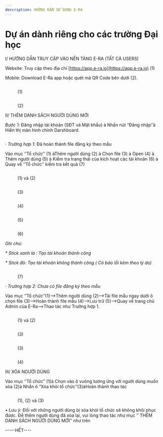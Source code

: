 ```yaml
---
description: HƯỚNG DẪN SỬ DỤNG E-RA
---
```


# Dự án dành riêng cho các trường Đại học

I/ HƯỚNG DẪN TRUY CẬP VÀO NỀN TẢNG E-RA (TẤT CẢ USERS)

Website: Truy cập theo địa chỉ [https://app.e-ra.io](https://app.e-ra.io) (1)

Mobile: Download E-Ra app hoặc quét mã QR Code bên dưới (2).

<figure><img src=".gitbook/assets/Picture1 (1).png" alt=""><figcaption><p>(1)</p></figcaption></figure>

<figure><img src=".gitbook/assets/Picture2 (1).png" alt=""><figcaption><p>(2)</p></figcaption></figure>

II/ THÊM DANH SÁCH NGƯỜI DÙNG MỚI

_Bước 1_: Đăng nhập tài khoản (SĐT và Mật khẩu) à Nhấn nút “Đăng nhập’’à Hiển thị màn hình chính Darshboard.

<figure><img src=".gitbook/assets/Picture3 (1).png" alt=""><figcaption></figcaption></figure>

·         _Trường hợp 1_: Đã hoàn thành file đăng ký theo mẫu

Vào mục ‘’Tổ chức’’ (1) àThêm người dùng (2) à Chọn file (3) à Open (4) à Thêm người dùng (5) à Kiểm tra trạng thái của kích hoạt các tài khoản (6) à Quay về ‘’Tổ chức’’ kiểm tra kết quả (7)

<figure><img src=".gitbook/assets/Picture4 (1).png" alt=""><figcaption><p>(1) và (2)</p></figcaption></figure>

<figure><img src=".gitbook/assets/Picture6 (1).png" alt=""><figcaption><p>(3)</p></figcaption></figure>

<figure><img src=".gitbook/assets/Picture7 (1).png" alt=""><figcaption><p>(4)</p></figcaption></figure>

<figure><img src=".gitbook/assets/Picture 7+ (1).png" alt=""><figcaption><p>(5)</p></figcaption></figure>

<figure><img src=".gitbook/assets/Picture9 (1).png" alt=""><figcaption><p>(6)</p></figcaption></figure>

_Ghi chú:_

_\* Stick xanh lá : Tạo tài khoản thành công_

_\* Stick đỏ: Tạo tài khoản không thành công ( Có báo lỗi kèm theo lý do)_

<figure><img src=".gitbook/assets/Picture10 (1).png" alt=""><figcaption><p>(7)</p></figcaption></figure>

·         _Trường hợp 2: Chưa có file đăng ký theo mẫu_

&#x20;

Vào mục ‘’Tổ chức’’(1)-->Thêm người dùng (2)-->Tải file mẫu ngay dưới ô chọn file (3)-->Hoàn thành file mẫu (4)-->Lưu trữ (5)-->Quay về trang chủ Admin của E-Ra-->Thao tác như Trường hợp 1.

<figure><img src=".gitbook/assets/Picture11 (1).png" alt=""><figcaption><p>(1) và (2)</p></figcaption></figure>

<figure><img src=".gitbook/assets/Picture12 (1).png" alt=""><figcaption><p>(3)</p></figcaption></figure>

<figure><img src=".gitbook/assets/Picture13 (1).png" alt=""><figcaption><p>(3)</p></figcaption></figure>

<figure><img src=".gitbook/assets/Picture 111111.png" alt=""><figcaption><p>(4)</p></figcaption></figure>

III/ XÓA NGƯỜI DÙNG

Vào mục ‘’Tổ chức’’ (1)à Chọn vào ô vuông tương ứng với người dùng muốn xóa (2)à Nhấn ô “Xóa khỏi tổ chức’’(3)àHoàn thành thao tác

<figure><img src=".gitbook/assets/Picture15 (1).png" alt=""><figcaption><p>(1), (2) và (3)</p></figcaption></figure>

• Lưu ý: Đối với những người dùng bị xóa khỏi tổ chức sẽ không khôi phục được. Để thêm người dùng đã xóa lại, vui lòng thao tác như mục ‘’ THÊM DANH SÁCH NGƯỜI DÙNG MỚI’’ như trên

&#x20;

&#x20;                                                                      \-----HẾT----

